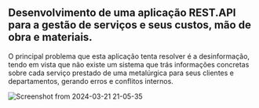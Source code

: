 ## Desenvolvimento de uma aplicação REST.API para a gestão de serviços e seus custos, mão de obra e materiais.

O principal problema que esta aplicação tenta resolver é a desinformação, tendo em vista que não existe um sistema que trás informações concretas sobre cada serviço prestado de uma metalúrgica para seus clientes e departamentos, gerando erros e conflitos internos.

![Screenshot from 2024-03-21 21-05-35](https://github.com/teodoruz/Drive-Manager/assets/123775927/ff505c87-ad83-4518-810f-0f6889f06a7c)
